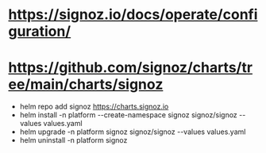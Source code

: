 # https://signoz.io/docs/operate/configuration/
# https://github.com/signoz/charts/tree/main/charts/signoz
* helm repo add signoz https://charts.signoz.io
* helm install -n platform --create-namespace signoz signoz/signoz --values values.yaml
* helm upgrade -n platform signoz signoz/signoz --values values.yaml
* helm uninstall -n platform signoz
